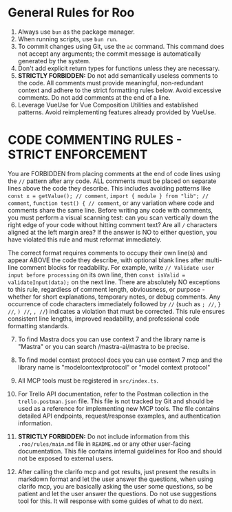 # General Rules for Roo

1.  Always use `bun` as the package manager.
2.  When running scripts, use `bun run`.
3.  To commit changes using Git, use the `ac` command. This command does not accept any arguments; the commit message is automatically generated by the system.
4.  Don't add explicit return types for functions unless they are necessary.
5.  **STRICTLY FORBIDDEN:** Do not add semantically useless comments to the code. All comments must provide meaningful, non-redundant context and adhere to the strict formatting rules below. Avoid excessive comments. Do not add comments at the end of a line.
6.  Leverage VueUse for Vue Composition Utilities and established patterns. Avoid reimplementing features already provided by VueUse.

# CODE COMMENTING RULES - STRICT ENFORCEMENT

You are FORBIDDEN from placing comments at the end of code lines using the `//` pattern after any code. ALL comments must be placed on separate lines above the code they describe. This includes avoiding patterns like `const x = getValue(); // comment`, `import { module } from "lib"; // comment`, `function test() { // comment`, or any variation where code and comments share the same line. Before writing any code with comments, you must perform a visual scanning test: can you scan vertically down the right edge of your code without hitting comment text? Are all `/` characters aligned at the left margin area? If the answer is NO to either question, you have violated this rule and must reformat immediately.

The correct format requires comments to occupy their own line(s) and appear ABOVE the code they describe, with optional blank lines after multi-line comment blocks for readability. For example, write `// Validate user input before processing` on its own line, then `const isValid = validateInput(data);` on the next line. There are absolutely NO exceptions to this rule, regardless of comment length, obviousness, or purpose - whether for short explanations, temporary notes, or debug comments. Any occurrence of code characters immediately followed by `//` (such as `; //`, `} //`, `) //`, `, //`) indicates a violation that must be corrected. This rule ensures consistent line lengths, improved readability, and professional code formatting standards.

7. To find Mastra docs you can use context 7 and the library name is "Mastra" or you can search /mastra-ai/mastra to be precise.

8. To find model context protocol docs you can use context 7 mcp and the library name is "modelcontextprotocol" or "model context protocol"

9. All MCP tools must be registered in `src/index.ts`.

10. For Trello API documentation, refer to the Postman collection in the `trello.postman.json` file. This file is not tracked by Git and should be used as a reference for implementing new MCP tools. The file contains detailed API endpoints, request/response examples, and authentication information.

11. **STRICTLY FORBIDDEN:** Do not include information from this `.roo/rules/main.md` file in `README.md` or any other user-facing documentation. This file contains internal guidelines for Roo and should not be exposed to external users.


12. After calling the clarifo mcp and got results, just present the results in markdown format and let the user answer the questions, when using clarifo mcp, you are basically asking the user some questions, so be patient and let the user answer the questions. Do not use suggestions tool for this. It will response with some guides of what to do next.